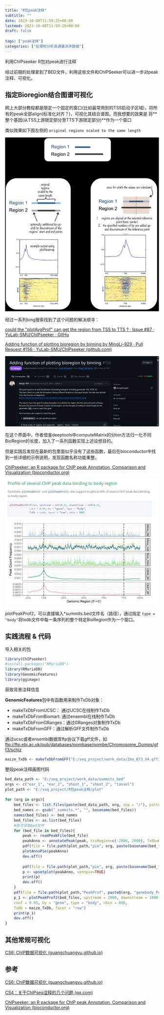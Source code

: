```yaml
---
title: "R包peak注释"
subtitle: ""
date: 2023-10-08T11:59:25+08:00
lastmod: 2023-10-08T11:59:25+08:00
draft: false

tags: ["peak注释"]
categories: ["处理和分析高通量测序数据"]
---
```

利用ChIPseeker R包对peak进行注释

经过前期的处理拿到了BED文件，利用这些文件和ChIPSeeker可以进一步对peak注释、可视化。

## 指定Bioregion结合图谱可视化

网上大部分教程都是限定一个固定的窗口(比如最常用到的TSS启动子区域)，将所有的peak全部align(标准化对齐？)，可视化其结合谱图。而我想要的效果是 将**整个基因(从TSS上游限定部分至TTS下游限定部分)**作为一个窗口

类似效果如下图左侧的 `original regions scaled to the same length`

![1696779257160](image/index/1696779257160.png "deeptools示例")

经过一系列bing搜索找到了这个问题的解决顺寻：

[could the &#34;plotAvgProf&#34; can get the region from TSS to TTS ? · Issue #87 · YuLab-SMU/ChIPseeker · GitHu](https://github.com/YuLab-SMU/ChIPseeker/issues/87)

[Adding function of plotting bioregion by binning by MingLi-929 · Pull Request #156 · YuLab-SMU/ChIPseeker (github.com)](https://github.com/YuLab-SMU/ChIPseeker/pull/156)

![1698509641267](image/index/1698509641267.png "Adding function of plotting bioregion by binning #156")

在这个界面中，作者借鉴deeptools中computeMatrix的分bin方法归一化不同BioRegion的长度，加入了一系列函数实现上述设想目的。

但是实践后发现在最新的包里面似乎没有了这些函数，最后在bioconductor中找到一些详细的示例说明，发现函数名称功能重整。

[ChIPseeker: an R package for ChIP peak Annotation, Comparison and Visualization (bioconductor.org)](https://bioconductor.org/packages/devel/bioc/vignettes/ChIPseeker/inst/doc/ChIPseeker.html#profile-of-chip-peaks-binding-to-tts-regions)

![1698510079995](image/index/1698510079995.png "plotPeakProf2示例")

plotPeakProf2，可以直接输入*summits.bed文件名（路径），通过指定 `type = "body"`将txdb文件中每一条序列的整个特定BioRegion作为一个窗口。

## 实践流程 & 代码

导入相关的包

```R
library(ChIPseeker)
#install.packages("RMariaDB")
library(RMariaDB)
library(GenomicFeatures)
library(ggimage)
```

获取背景注释信息

**GenomicFeatures**包中有函数用来制作TxDb对象：

* makeTxDbFromUCSC： 通过UCSC在线制作TxDb
* makeTxDbFromBiomart: 通过ensembl在线制作TxDb
* makeTxDbFromGRanges：通过GRanges对象制作TxDb
* makeTxDbFromGFF：通过解析GFF文件制作TxDb

通过ucsc或者ensembl数据库ftp协议下载gff文件，如 ftp://ftp.ebi.ac.uk/pub/databases/pombase/pombe/Chromosome_Dumps/gff3/schiz

```R
maize_TxDb <- makeTxDbFromGFF("E:/seq_project/work_data/Zma_B73_V4.gff3")
```

整段peak注释画图代码

```R
bed_data_path <- "E:/seq_project/work_data/summits_bed"
orgs <- c("ear_1", "ear_2", "shoot_1", "shoot_2", "tassel")
plot_path <- "E:/seq_project/R包peak注释/plot"

for (org in orgs){
    bed_files <- list.files(paste(bed_data_path, org, sep = "/"), pattern = "\\.bed$", full.names = TRUE)
    bed_names <- gsub("_summits.*", "", basename(bed_files))
    names(bed_files) <- bed_names
    bed_files <- as.list(bed_files)
    #依次读取bed文件
    for (bed_file in bed_files){
        peak <- readPeakFile(bed_file)
        peakAnno <- annotatePeak(peak, tssRegion=c(-2000, 2000), TxDb=maize_TxDb) 
        pdf(file = file.path(plot_path,"pie", org, paste(basename(bed_file), "_pie", ".pdf", sep = "")))
        plotAnnoPie(peakAnno)
        dev.off()

        pdf(file = file.path(plot_path,"pie", org, paste(basename(bed_file), "_upset", ".pdf", sep = "")))
        p <- upsetplot(peakAnno, vennpie=TRUE)
        print(p)
        dev.off()   
    }
    pdf(file = file.path(plot_path,"PeakProf", paste0(org, "genebody_PeakProf", ".pdf")))
    p_1 <- plotPeakProf2(bed_files, upstream = 1000, downstream = 1000,
    conf = 0.95, by = "gene", type = "body", nbin = 800,
    TxDb = maize_TxDb, facet = "row")
    print(p_1)
    dev.off()
}
```

## 其他常规可视化

[CS6: ChIP数据可视化 (guangchuangyu.github.io)](https://guangchuangyu.github.io/2017/10/chipseeker-visualization/)

## 参考

[CS6: ChIP数据可视化 (guangchuangyu.github.io)](https://guangchuangyu.github.io/2017/10/chipseeker-visualization/)

[CS4：关于ChIPseq注释的几个问题 (qq.com)](https://mp.weixin.qq.com/s?__biz=MzI5NjUyNzkxMg==&mid=2247484084&idx=1&sn=b3fb1b88a9f73e26278688dfbce60679&chksm=ec43b3f3db343ae5ea5a657b22bd0ed427c928f75c45484badaf6a6714777d8239cb0b1997b5#rd)

[ChIPseeker: an R package for ChIP peak Annotation, Comparison and Visualization (bioconductor.org)](https://bioconductor.org/packages/devel/bioc/vignettes/ChIPseeker/inst/doc/ChIPseeker.html#profile-of-chip-peaks-binding-to-tts-regions)
